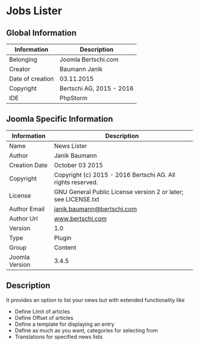 # Jobs Lister

## Global Information

| Information      | Description              |
|------------------|--------------------------|
| Belonging        | Joomla Bertschi.com      |
| Creator          | Baumann Janik            |
| Date of creation | 03.11.2015              |
| Copyright        | Bertschi AG, 2015 - 2016 |
| IDE              | PhpStorm                 |

## Joomla Specific Information

| Information    | Description                                                       |
|----------------|-------------------------------------------------------------------|
| Name           | News Lister                                                       |
| Author         | Janik Baumann                                                     |
| Creation Date  | October 03 2015                                                   |
| Copyright      | Copyright (c) 2015 - 2016 Bertschi AG. All rights reserved.       |
| License        | GNU General Public License version 2 or later; see LICENSE.txt    |
| Author Email   | janik.baumann@bertschi.com                                        |
| Author Url     | www.bertschi.com                                                  |
| Version        | 1.0                                                               |
| Type           | Plugin                                                            |
| Group          | Content                                                           |
| Joomla Version | 3.4.5                                                             |
## Description
<p>It provides an option to list your news but with extended functionality like</p>
<ul>
    <li>Define Limit of articles</li>
    <li>Define Offset of articles</li>
    <li>Define a template for displaying an entry</li>
    <li>Define as much as you want, categories for selecting from</li>
    <li>Translations for specified news lists</li>
</ul>